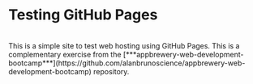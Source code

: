 # Testing GitHub Pages
<br />
This is a simple site to test web hosting using GitHub Pages. This is a complementary exercise from the [***appbrewery-web-development-bootcamp***](https://github.com/alanbrunoscience/appbrewery-web-development-bootcamp) repository.
